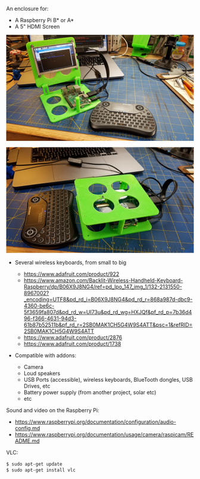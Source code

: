 An enclosure for:
- A Raspberry Pi B* or A*
- A 5" HDMI Screen

![Open](./images/01.jpg)

![Closed](./images/02.jpg)

- Several wireless keyboards, from small to big
	- <https://www.adafruit.com/product/922>
	- <https://www.amazon.com/Backlit-Wireless-Handheld-Keyboard-Raspberry/dp/B06X9J8NG4/ref=pd_lpo_147_img_1/132-2131550-8967002?_encoding=UTF8&pd_rd_i=B06X9J8NG4&pd_rd_r=868a987d-dbc9-4360-be6c-5f3659fa807d&pd_rd_w=UI73u&pd_rd_wg=HXJQf&pf_rd_p=7b36d496-f366-4631-94d3-61b87b52511b&pf_rd_r=2SB0MAK1CH5G4W9S4ATT&psc=1&refRID=2SB0MAK1CH5G4W9S4ATT>
	- <https://www.adafruit.com/product/2876>
	- <https://www.adafruit.com/product/1738>

- Compatible with addons:
	- Camera
	- Loud speakers
	- USB Ports (accessible), wireless keyboards, BlueTooth dongles, USB Drives, etc
	- Battery power supply (from another project, solar etc)
	- etc

Sound and video on the Raspberry Pi:
- <https://www.raspberrypi.org/documentation/configuration/audio-config.md>
- <https://www.raspberrypi.org/documentation/usage/camera/raspicam/README.md>

VLC:
```
$ sudo apt-get update
$ sudo apt-get install vlc
```
